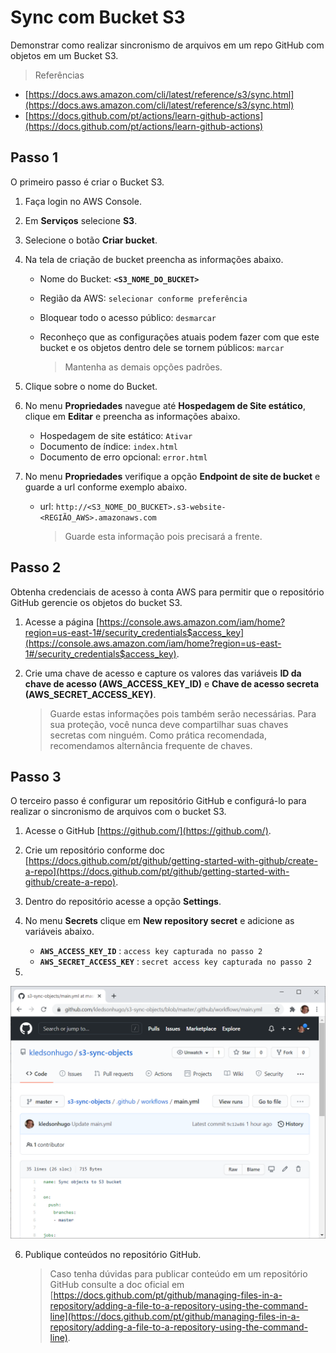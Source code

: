 # Sync com Bucket S3 #

Demonstrar como realizar sincronismo de arquivos em um repo GitHub com objetos em um Bucket S3.

> Referências
- [https://docs.aws.amazon.com/cli/latest/reference/s3/sync.html](https://docs.aws.amazon.com/cli/latest/reference/s3/sync.html)
- [https://docs.github.com/pt/actions/learn-github-actions](https://docs.github.com/pt/actions/learn-github-actions)

## Passo 1

O primeiro passo é criar o Bucket S3.

1. Faça login no AWS Console.

2. Em **Serviços** selecione **S3**.

3. Selecione o botão **Criar bucket**.

4. Na tela de criação de bucket preencha as informações abaixo.

   - Nome do Bucket: **`<S3_NOME_DO_BUCKET>`**
   - Região da AWS: `selecionar conforme preferência`
   - Bloquear todo o acesso público: `desmarcar`
   - Reconheço que as configurações atuais podem fazer com que este bucket e os objetos dentro dele se tornem públicos: `marcar`

     > Mantenha as demais opções padrões. 

5. Clique sobre o nome do Bucket.

6. No menu **Propriedades** navegue até **Hospedagem de Site estático**, clique em **Editar** e preencha as informações abaixo.

   - Hospedagem de site estático: `Ativar`
   - Documento de índice: `index.html`
   - Documento de erro opcional: `error.html`

7. No menu **Propriedades** verifique a opção **Endpoint de site de bucket** e guarde a url conforme exemplo abaixo.

   - url: `http://<S3_NOME_DO_BUCKET>.s3-website-<REGIÃO_AWS>.amazonaws.com`

     > Guarde esta informação pois precisará a frente.

## Passo 2

Obtenha credenciais de acesso à conta AWS para permitir que o repositório GitHub gerencie os objetos do bucket S3.

1. Acesse a página [https://console.aws.amazon.com/iam/home?region=us-east-1#/security_credentials$access_key](https://console.aws.amazon.com/iam/home?region=us-east-1#/security_credentials$access_key).

2. Crie uma chave de acesso e capture os valores das variáveis **ID da chave de acesso (AWS_ACCESS_KEY_ID)** e **Chave de acesso secreta (AWS_SECRET_ACCESS_KEY)**.

   > Guarde estas informações pois também serão necessárias.
   > Para sua proteção, você nunca deve compartilhar suas chaves secretas com ninguém. Como prática recomendada, recomendamos alternância frequente de chaves.

## Passo 3

O terceiro passo é configurar um repositório GitHub e configurá-lo para realizar o sincronismo de arquivos com o bucket S3.

1. Acesse o GitHub [https://github.com/](https://github.com/).

2. Crie um repositório conforme doc [https://docs.github.com/pt/github/getting-started-with-github/create-a-repo](https://docs.github.com/pt/github/getting-started-with-github/create-a-repo).

3. Dentro do repositório acesse a opção **Settings**.

4. No menu **Secrets** clique em **New repository secret** e adicione as variáveis abaixo.

   - **`AWS_ACCESS_KEY_ID`** : `access key capturada no passo 2`
   - **`AWS_SECRET_ACCESS_KEY`** : `secret access key capturada no passo 2`

5. 
![Workflow Dir](/images/workflow-dir.png)


6. Publique conteúdos no repositório GitHub.

   > Caso tenha dúvidas para publicar conteúdo em um repositório GitHub consulte a doc oficial em [https://docs.github.com/pt/github/managing-files-in-a-repository/adding-a-file-to-a-repository-using-the-command-line](https://docs.github.com/pt/github/managing-files-in-a-repository/adding-a-file-to-a-repository-using-the-command-line).

